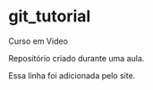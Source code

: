 # git_tutorial
 Curso em Video

 Repositório criado durante uma aula.
 
 Essa linha foi adicionada pelo site.
